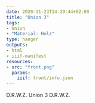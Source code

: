```yaml
---
date: 2020-11-23T14:29:44+02:00
title: "Union 3"
tags:
- Union
- "Material: Holz"
type: hanger
outputs:
- html
- iiif-manifest
resources:
- src: "front.png"
  params:
    iiif: front/info.json
---
```

D.R.W.Z. Union 3 D.R.W.Z.
